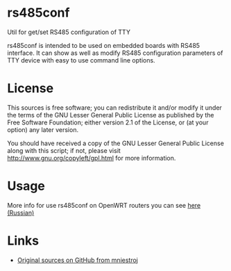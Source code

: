 rs485conf
=========

Util for get/set RS485 configuration of TTY

rs485conf is intended to be used on embedded boards with RS485 interface.
It can show as well as modify RS485 configuration parameters of TTY device with easy to use command line options.


License
=======

This sources is free software; you can redistribute it and/or modify it under the terms of
the GNU Lesser General Public License as published by the Free Software Foundation;
either version 2.1 of the License, or (at your option) any later version.

You should have received a copy of the GNU Lesser General Public License along with this
script; if not, please visit http://www.gnu.org/copyleft/gpl.html for more information.


Usage
=====

More info for use rs485conf on OpenWRT routers you can see [here (Russian)](http://zftlab.org)


Links
=====

* [Original sources on GitHub from mniestroj](https://github.com/mniestroj/rs485conf)

